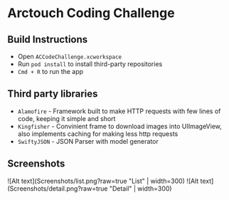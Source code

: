 # Arctouch Coding Challenge

## Build Instructions

- Open `ACCodeChallenge.xcworkspace`
- Run `pod install` to install third-party repositories
- `Cmd + R` to run the app

## Third party libraries

- `Alamofire` - Framework built to make HTTP requests with few lines of code, keeping it simple and short
- `Kingfisher` - Convinient frame to download images into UIImageView, also implements caching for making less http requests
- `SwiftyJSON` - JSON Parser with model generator


## Screenshots

![Alt text](Screenshots/list.png?raw=true "List" | width=300)
![Alt text](Screenshots/detail.png?raw=true "Detail" | width=300)